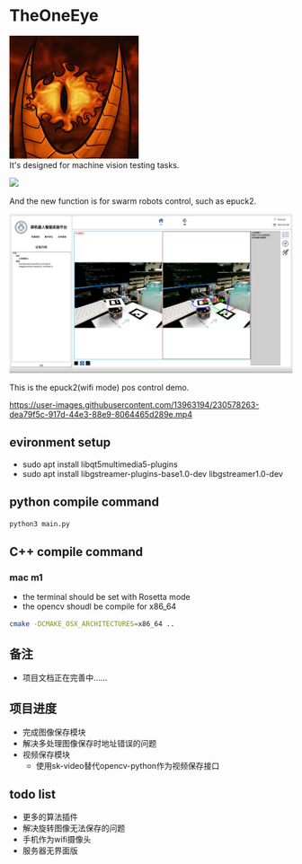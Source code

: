 # TheOneEye
![](resource/images/EyeOfSauron.jpeg)  
It's designed for machine vision testing tasks.

![](resource/file_res/TOE.gif)

And the new function is for swarm robots control, such as epuck2.

![](resource/images/robot_detect.png)

This is the epuck2(wifi mode) pos control demo.

https://user-images.githubusercontent.com/13963194/230578263-dea79f5c-917d-44e3-88e9-8064465d289e.mp4

## evironment setup
- sudo apt install libqt5multimedia5-plugins
- sudo apt install libgstreamer-plugins-base1.0-dev libgstreamer1.0-dev
## python compile command
```bash
python3 main.py
```

## C++ compile command
### mac m1 
- the terminal should be set with Rosetta mode
- the opencv shoudl be compile for x86_64
```bash
cmake -DCMAKE_OSX_ARCHITECTURES=x86_64 ..
```

## 备注
- 项目文档正在完善中……

## 项目进度
- 完成图像保存模块
- 解决多处理图像保存时地址错误的问题
- 视频保存模块
  - 使用sk-video替代opencv-python作为视频保存接口

## todo list
- 更多的算法插件
- 解决旋转图像无法保存的问题
- 手机作为wifi摄像头
- 服务器无界面版
